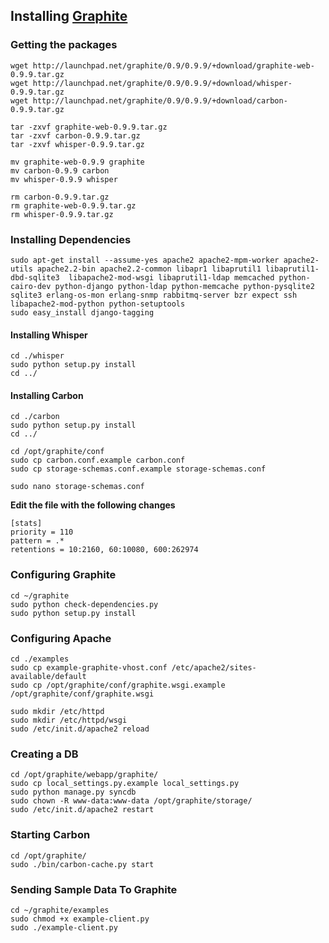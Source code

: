 ## Installing [Graphite](http://graphite.wikidot.com)

### Getting the packages

```
wget http://launchpad.net/graphite/0.9/0.9.9/+download/graphite-web-0.9.9.tar.gz
wget http://launchpad.net/graphite/0.9/0.9.9/+download/whisper-0.9.9.tar.gz
wget http://launchpad.net/graphite/0.9/0.9.9/+download/carbon-0.9.9.tar.gz

tar -zxvf graphite-web-0.9.9.tar.gz
tar -zxvf carbon-0.9.9.tar.gz
tar -zxvf whisper-0.9.9.tar.gz

mv graphite-web-0.9.9 graphite
mv carbon-0.9.9 carbon
mv whisper-0.9.9 whisper

rm carbon-0.9.9.tar.gz
rm graphite-web-0.9.9.tar.gz
rm whisper-0.9.9.tar.gz
```

### Installing Dependencies

```
sudo apt-get install --assume-yes apache2 apache2-mpm-worker apache2-utils apache2.2-bin apache2.2-common libapr1 libaprutil1 libaprutil1-dbd-sqlite3  libapache2-mod-wsgi libaprutil1-ldap memcached python-cairo-dev python-django python-ldap python-memcache python-pysqlite2 sqlite3 erlang-os-mon erlang-snmp rabbitmq-server bzr expect ssh libapache2-mod-python python-setuptools
sudo easy_install django-tagging
```

#### Installing Whisper

```
cd ./whisper
sudo python setup.py install
cd ../
```

#### Installing Carbon

```
cd ./carbon
sudo python setup.py install
cd ../
```

```
cd /opt/graphite/conf
sudo cp carbon.conf.example carbon.conf
sudo cp storage-schemas.conf.example storage-schemas.conf
```

```
sudo nano storage-schemas.conf
```

**Edit the file with the following changes**

    [stats]
    priority = 110
    pattern = .*
    retentions = 10:2160, 60:10080, 600:262974


### Configuring Graphite

```
cd ~/graphite
sudo python check-dependencies.py
sudo python setup.py install
```

### Configuring Apache

```
cd ./examples
sudo cp example-graphite-vhost.conf /etc/apache2/sites-available/default
sudo cp /opt/graphite/conf/graphite.wsgi.example /opt/graphite/conf/graphite.wsgi
```


```
sudo mkdir /etc/httpd
sudo mkdir /etc/httpd/wsgi
sudo /etc/init.d/apache2 reload
```

### Creating a DB

```
cd /opt/graphite/webapp/graphite/
sudo cp local_settings.py.example local_settings.py
sudo python manage.py syncdb
sudo chown -R www-data:www-data /opt/graphite/storage/
sudo /etc/init.d/apache2 restart
```

### Starting Carbon

```
cd /opt/graphite/
sudo ./bin/carbon-cache.py start
```


### Sending Sample Data To Graphite

```
cd ~/graphite/examples
sudo chmod +x example-client.py
sudo ./example-client.py
```

